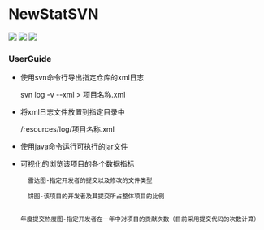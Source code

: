 # NewStatSVN


[![](https://img.shields.io/badge/%20LICENSE%20-%20GPL%20-%20red%20.svg)]()
[![](https://img.shields.io/badge/%20%20%20JAVA%20%20-%20%201.8%20%20-%20ORANGE%20.svg)]() [![](https://img.shields.io/badge/SPRINGBOOT-2.0.6-green.svg)]()


### UserGuide

* 使用svn命令行导出指定仓库的xml日志
    
    svn log -v --xml > 项目名称.xml 

* 将xml日志文件放置到指定目录中
    
    /resources/log/项目名称.xml

* 使用java命令运行可执行的jar文件

    

* 可视化的浏览该项目的各个数据指标

        雷达图-指定开发者的提交以及修改的文件类型

        饼图-该项目的开发者及其提交所占整体项目的比例

        年度提交热度图-指定开发者在一年中对项目的贡献次数（目前采用提交代码的次数计算）



